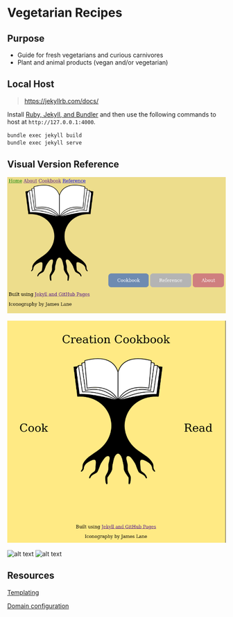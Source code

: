 # Vegetarian Recipes

## Purpose

- Guide for fresh vegetarians and curious carnivores
- Plant and animal products (vegan and/or vegetarian)

## Local Host

> https://jekyllrb.com/docs/

Install [Ruby, Jekyll, and Bundler](https://jekyllrb.com/docs/installation/#requirements) and then use the following commands to host at `http://127.0.0.1:4000`.

``` bash
bundle exec jekyll build
bundle exec jekyll serve
```

## Visual Version Reference

![alt text](assets/images/version_1.png)

![alt text](assets/images/version_2.png)

![alt text](assets/version_3a.png) ![alt text](assets/version_3b.png)

## Resources

[Templating](https://jekyllrb.com/docs/step-by-step/)

[Domain configuration](https://docs.github.com/en/pages/configuring-a-custom-domain-for-your-github-pages-site)